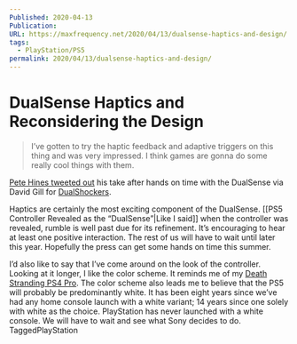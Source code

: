 ```yaml
---
Published: 2020-04-13
Publication: 
URL: https://maxfrequency.net/2020/04/13/dualsense-haptics-and-design/
tags:
  - PlayStation/PS5
permalink: 2020/04/13/dualsense-haptics-and-design/
---
```

# DualSense Haptics and Reconsidering the Design

> I’ve gotten to try the haptic feedback and adaptive triggers on this thing and was very impressed. I think games are gonna do some really cool things with them.

[Pete Hines tweeted out](https://twitter.com/DCDeacon/status/1248003450585022464) his take after hands on time with the DualSense via David Gill for [DualShockers](https://www.dualshockers.com/pete-hines-dualsense-playstation-5/). 

Haptics are certainly the most exciting component of the DualSense. [[PS5 Controller Revealed as the “DualSense”|Like I said]] when the controller was revealed, rumble is well past due for its refinement. It’s encouraging to hear at least one positive interaction. The rest of us will have to wait until later this year. Hopefully the press can get some hands on time this summer. 

I’d also like to say that I’ve come around on the look of the controller. Looking at it longer, I like the color scheme. It reminds me of my [Death Stranding PS4 Pro](https://media.playstation.com/is/image/SCEA/limited-edition-death-stranding-ps4-pro-product-shot-04-ps4-us-17sep19?$native_xxl_nt$). The color scheme also leads me to believe that the PS5 will probably be predominantly white. It has been eight years since we’ve had any home console launch with a white variant; 14 years since one solely with white as the choice. PlayStation has never launched with a white console. We will have to wait and see what Sony decides to do.
TaggedPlayStation
